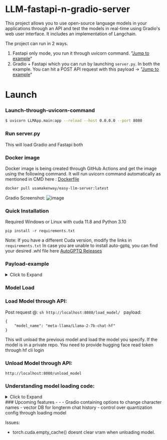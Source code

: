 # LLM-fastapi-n-gradio-server
This project allows you to use open-source language models in your applications through an API and test the models in real-time using Gradio's web user interface. It includes an implementation of Langchain.

The project can run in 2 ways.
1. Fastapi only mode, you run it through uvicorn command. "[Jump to example](#launch-through-uvicorn-command)"
2. Gradio + Fastapi which you can run by launching ```server.py```. 
In both the example. You can hit a POST API request with this payload -> "[Jump to example](#payload-example)"

# Launch
### Launch-through-uvicorn-command
```sh
$ uvicorn LLMApp.main:app --reload --host 0.0.0.0 --port 8080
```
### Run server.py
This will load Gradio and Fastapi both
### Docker image
Docker image is being created through GitHub Actions and get the image using the following command. 
It will run uvicorn command automatically as mentioned in CMD here : [Dockerfile](Dockerfile)
```sh
docker pull usamakenway/easy-llm-server:latest
```
Gradio Screenshot:
![image](https://github.com/UsamaKenway/LLM-fastapi-n-gradio-server/assets/56207634/0455fd83-e445-479d-b7a6-0fbddda0601e)

### Quick Installation
Required Windows or Linux with cuda 11.8 and Python 3.10
```shell
pip install -r requirements.txt
```
Note: If you have a different Cuda version, modify the links in ```requirements.txt```
In case you are unable to install auto-gptq, you can find your desired .whl file here [AutoGPTQ Releases](https://github.com/PanQiWei/AutoGPTQ/releases)


### Payload-example
<details>
<summary>Click to Expand</summary>
The chatbot API follows the format commonly used in ChatGPT, making it familiar to many users. You can send messages in a list, where each message is a dictionary with two key-value pairs: "role" and "content". The roles can be "system", "user", or "assistant". For example:
  
```sh
{
  "messages": [
    {"role": "system", "content": "You are a helpful assistant."},
    {"role": "user", "content": "Who won the world series in 2020?"},
    {"role": "assistant", "content": "The Los Angeles Dodgers won the World Series in 2020."},
    {"role": "user", "content": "Where was it played?"}
  ]
}
```
You can also assign names to the roles for a role-playing conversation:

```sh
{
  "user_name": "Batman",
  "ai_name": "Mia",
  "messages": [
    {"role": "system", "content": "Conversation with the Gotham Knight"},
    {"role": "user", "content": "When did you meet Superman the last time"},
    {"role": "assistant", "content": "Last month"},
    {"role": "user", "content": "How did it go"}
  ]
}
```
Url example: ```http://localhost:8080/chat```

Note:
If the Last message is not from ```"role": "user"```, the system will run "continue" to make the assistant continue typing.

### Langchain
code here: [LLMApp/langchain/conversation.py](./LLMApp/langchain/conversation.py)
Example of How you can use it in your Backend app here: [gradio_/chatbot.py](./gradio_/chatbot.py) 

</details>

### Model Load
### Load Model through API:
Post request @: ```sh http://localhost:8080/load_model/ ```
payload:
```
{
    "model_name": "meta-llama/Llama-2-7b-chat-hf"
}
```
This will unload the previous model and load the model you specify. If the model is in a private repo. You need to provide hugging face read token through hf cli login
### Unload Model through API:
```http://localhost:8080/unload_model```

### Understanding model loading code:
<details>
<summary>Click to Expand</summary>
Both HF and quantized models are supported. Class here: [LLMApp/models/load_llm.py](./LLMApp/models/load_llm.py) 

1. Load using HF transformers.AutoModelForCausalLM.from_pretrained:
```python
from LLMApp.models.load_llm import HFModel
HFModel(model_name)
```
2. Load using AutoGPTQ

```python
from LLMApp.models.load_llm import GPTQModel
GPTQModel(model_name)
```
By default the model loads in ```_startup_model()``` through ```start_app_handler```

</details>
### Upcoming features
- 
- 
- Gradio containing options to change character names
- vector DB for longterm chat history
- control over quantization config through loading model

Issues: 
- torch.cuda.empty_cache() doesnt clear vram when unloading model.
